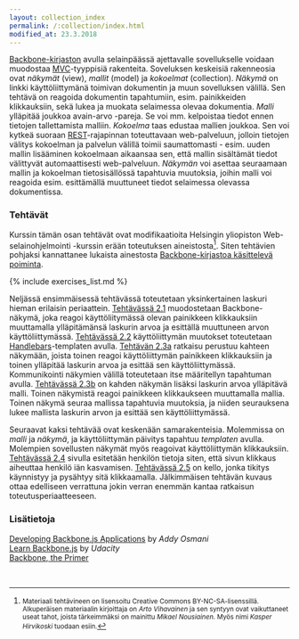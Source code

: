 ```yaml
---
layout: collection_index
permalink: /:collection/index.html
modified_at: 23.3.2018
---
```


[Backbone-kirjaston](http://backbonejs.org) avulla selainpäässä ajettavalle sovellukselle voidaan muodostaa [MVC][MVC]-tyyppisiä rakenteita. Soveluksen keskeisiä rakenneosia ovat *näkymät* (view), *mallit* (model) ja *kokoelmat* (collection). *Näkymä* on linkki käyttöliittymänä toimivan dokumentin ja muun sovelluksen välillä. Sen tehtävä on reagoida dokumentin tapahtumiin, esim. painikkeiden klikkauksiin, sekä lukea ja muokata selaimessa olevaa dokumentia. *Malli* ylläpitää joukkoa avain-arvo -pareja. Se voi mm. kelpoistaa tiedot ennen tietojen tallettamista malliin. *Kokoelma* taas edustaa mallien joukkoa. Sen voi kytkeä suoraan [REST][REST]-rajapinnan toteuttavaan web-palveluun, jolloin tietojen välitys kokoelman ja palvelun välillä toimii saumattomasti - esim. uuden mallin lisääminen kokoelmaan aikaansaa sen, että mallin sisältämät tiedot välittyvät automaattisesti web-palveluun. *Näkymän* voi asettaa seuraamaan mallin ja kokoelman tietosisällössä tapahtuvia muutoksia, joihin malli voi reagoida esim. esittämällä muuttuneet tiedot selaimessa olevassa dokumentissa.

[MVC]: https://en.wikipedia.org/wiki/Model–view–controller
[REST]: https://en.wikipedia.org/wiki/Representational_state_transfer

### Tehtävät

Kurssin tämän osan tehtävät ovat modifikaatioita Helsingin yliopiston Web-selainohjelmointi -kurssin erään toteutuksen aineistosta[^1]. Siten tehtävien pohjaksi kannattanee lukaista ainestosta [Backbone-kirjastoa käsittelevä poiminta](weso-backbone).

[^1]: <small>Materiaali tehtävineen on lisensoitu Creative Commons BY-NC-SA-lisenssillä. Alkuperäisen materiaalin kirjoittaja on *Arto Vihavainen* ja sen syntyyn ovat vaikuttaneet useat tahot, joista tärkeimmäksi on mainittu *Mikael Nousiainen*. Myös nimi *Kasper Hirvikoski* tuodaan esiin.</small>

{% include exercises_list.md %}

Neljässä ensimmäisessä tehtävässä toteutetaan yksinkertainen laskuri hieman erilaisin periaattein. [Tehtävässä 2.1](tehtava21) muodostetaan Backbone-näkymä, joka reagoi käyttöliitymässä olevan painikkeen klikkauksiin muuttamalla ylläpitämänsä laskurin arvoa ja esittällä muuttuneen arvon käyttöliittymässä. [Tehtävässä 2.2](tehtava22) käyttöliittymän muutokset toteutetaan [Handlebars][Handlebars]-templaten avulla. [Tehtävän 2.3a](tehtava23a) ratkaisu perustuu kahteen näkymään, joista toinen reagoi käyttöliittymän painikkeen klikkauksiin ja toinen ylläpitää laskurin arvoa ja esittää sen käyttöliittymässä. Kommunikointi näkymien välillä toteutetaan itse määritellyn tapahtuman avulla. [Tehtävässä 2.3b](tehtava23b) on kahden näkymän lisäksi laskurin arvoa ylläpitävä malli. Toinen näkymistä reagoi painikkeen klikkaukseen muuttamalla mallia. Toinen näkymä seuraa mallissa tapahtuvia muutoksia, ja niiden seurauksena lukee mallista laskurin arvon ja esittää sen käyttöliittymässä.

[Handlebars]: http://handlebarsjs.com

Seuraavat kaksi tehtävää ovat keskenään samarakenteisia. Molemmissa on *malli* ja *näkymä*, ja käyttöliittymän päivitys tapahtuu *templaten* avulla. Molempien sovellusten näkymät myös reagoivat käyttöliittymän klikkauksiin. [Tehtävässä 2.4](tehtava24) sivulla esitetään henkilön tietoja siten, että sivun klikkaus aiheuttaa henkilö iän kasvamisen. [Tehtävässä 2.5](tehtava25) on kello, jonka tikitys käynnistyy ja pysähtyy sitä klikkaamalla. Jälkimmäisen tehtävän kuvaus ottaa edelliseen verrattuna jokin verran enemmän kantaa ratkaisun toteutusperiaatteeseen.





### Lisätietoja

[Developing Backbone.js Applications](https://addyosmani.com/backbone-fundamentals/) by *Addy Osmani*   
[Learn Backbone.js](https://eu.udacity.com/course/learn-backbonejs--ud990) by *Udacity*   
[Backbone, the Primer](https://github.com/jashkenas/backbone/wiki/Backbone%2C-The-Primer)   

<br/>
